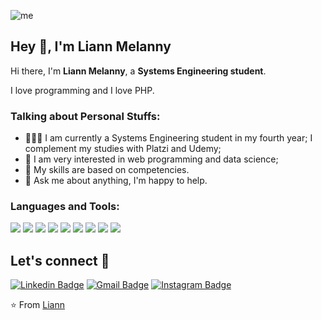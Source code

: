![me](https://github.com/L1cardo/L1cardo/raw/master/assets/me.gif)

## Hey 👋, I'm Liann Melanny

Hi there, I'm **Liann Melanny**, a **Systems Engineering student**.

I love programming and I love PHP.

### Talking about Personal Stuffs:

- 👨🏽‍💻 I am currently a Systems Engineering student in my fourth year; I complement my studies with Platzi and Udemy;
- 🤔 I am very interested in web programming and data science;
- 💼 My skills are based on competencies.
- 💬 Ask me about anything, I'm happy to help.

### Languages and Tools:

<img src = "https://img.shields.io/badge/-HTML5-E34F26?style=flat&logo=html5&logoColor=white"> <img src = "https://img.shields.io/badge/-CSS3-1572B6?style=flat&logo=css3&logoColor=white"> <img src = "https://img.shields.io/badge/-PHP-1572B6?style=flat&logo=php&logoColor=white"> <img src = "https://img.shields.io/badge/-laravel-F1502F?style=flat&logo=laravel&logoColor=FFFFFF"> <img src="https://img.shields.io/badge/-MySQL-F29111?style=flat&logo=mysql&logoColor=FFFFFF"> <img src="http://img.shields.io/badge/-Git-F1502F?style=flat&logo=git&logoColor=FFFFFF"> <img src="http://img.shields.io/badge/-Github-000000?style=flat&logo=github&logoColor=FFFFFF"> <img src="http://img.shields.io/badge/-VS%20Code-007ACC?style=flat&logo=visual%20studio%20code&logoColor=white"> <img src="http://img.shields.io/badge/-FIGMA-FFFFFF?style=flat&logo=figma&logoColor=FF0000">

##  Let's connect :speech_balloon:
[![Linkedin Badge](https://img.shields.io/badge/-Liann_Melanny-blue?style=flat-square&logo=Linkedin&logoColor=white&link=https://www.linkedin.com/in/liannmelannyhuamancunyas/)](https://www.linkedin.com/in/liannmelannyhuamancunyas/) [![Gmail Badge](https://img.shields.io/badge/-melanycunyas@gmail.com-c14438?style=flat-square&logo=Gmail&logoColor=white&link=mailto:melanycunyas@gmail.com)](mailto:melanycunyas@gmail.com) [![Instagram Badge](https://img.shields.io/badge/-@lmelannycunyas-e4405f?style=flat-square&labelColor=f94877&logo=instagram&logoColor=white&link=https://www.instagram.com/lmelannycunyas/)](https://www.instagram.com/lmelannycunyas/)


⭐️ From [Liann](https://github.com/liann-melanny-huaman-cunyas)

